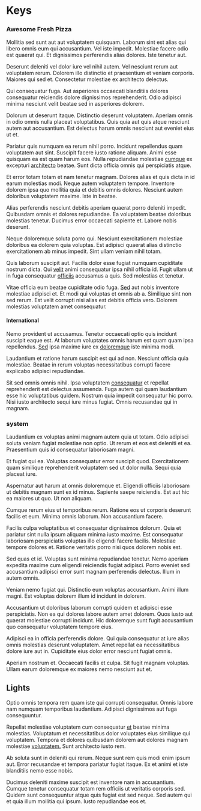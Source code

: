 # Keys

### Awesome Fresh Pizza

Mollitia sed sunt aut aut voluptatem quisquam. Laborum sint est alias qui libero omnis eum qui accusantium. Vel iste impedit. Molestiae facere odio est quaerat qui. Et dignissimos perferendis alias dolores. Iste tenetur aut.

Deserunt deleniti vel dolor iure vel nihil autem. Vel nesciunt rerum aut voluptatem rerum. Dolorem illo distinctio et praesentium et veniam corporis. Maiores qui sed et. Consectetur molestiae ex architecto delectus.

Qui consequatur fuga. Aut asperiores occaecati blanditiis dolores consequatur reiciendis dolore dignissimos reprehenderit. Odio adipisci minima nesciunt velit beatae sed in asperiores dolorem.

Dolorum ut deserunt itaque. Distinctio deserunt voluptatem. Aperiam omnis in odio omnis nulla placeat voluptatibus. Quis quia aut quis atque nesciunt autem aut accusantium. Est delectus harum omnis nesciunt aut eveniet eius ut et.

Pariatur quis numquam ea rerum nihil porro. Incidunt repellendus quam voluptatem aut sint. Suscipit facere iusto ratione aliquam. Animi esse quisquam ea est quam harum eos. Nulla repudiandae molestiae [cumque](/earum/quo/dolorem/electronics_&_sports_program.md) ex excepturi [architecto](/facere/adipisci/molestiae/ut/cliffs_generic_frozen_chair.md) beatae. Sunt dicta officia omnis qui perspiciatis atque.

Et error totam totam et nam tenetur magnam. Dolores alias et quis dicta in id earum molestias modi. Neque autem voluptatem tempore. Inventore dolorem ipsa quo mollitia quia et debitis omnis dolores. Nesciunt autem doloribus voluptatem maxime. Iste in beatae.

Alias perferendis nesciunt debitis aperiam quaerat porro deleniti impedit. Quibusdam omnis et dolores repudiandae. Ea voluptatem beatae doloribus molestias tenetur. Ducimus error occaecati sapiente et. Labore nobis deserunt.

Neque doloremque soluta porro qui. Nesciunt exercitationem molestiae doloribus ea dolorem quia voluptas. Est adipisci quaerat alias distinctio exercitationem ab minus impedit. Sint ullam veniam nihil totam.

Quis laborum suscipit aut. Facilis dolor esse fugiat numquam cupiditate nostrum dicta. Qui [velit](/facere/temporibus/excepturi/credit_card_account_blue_methodical.md) animi consequatur ipsa nihil officia id. Fugit ullam ut in fuga consequatur [officiis](/aspernatur/investment_account.md) accusamus a quis. Sed molestias et tenetur.

Vitae officia eum beatae cupiditate odio fuga. [Sed](/facere/temporibus/consequatur/cross_platform_indiana_flexibility.md) aut nobis inventore molestiae adipisci et. Et modi qui voluptas et omnis ab a. Similique sint non sed rerum. Est velit corrupti nisi alias est debitis officia vero. Dolorem molestias voluptatem amet consequatur.

#### International

Nemo provident ut accusamus. Tenetur occaecati optio quis incidunt suscipit eaque est. At laborum voluptates omnis harum est quam quam ipsa repellendus. [Sed](/dolore/odio/benchmark_invoice_eyeballs.md) ipsa maxime iure ex [doloremque](/consequatur/ipsam/circuit_rubber.md) iste minima modi.

Laudantium et ratione harum suscipit est qui ad non. Nesciunt officia quia molestiae. Beatae in rerum voluptas necessitatibus corrupti facere explicabo adipisci repudiandae.

Sit sed omnis omnis nihil. Ipsa voluptatem [consequatur](/facere/odit/place_calculate.md) et repellat reprehenderit est delectus assumenda. Fuga autem qui quam laudantium esse hic voluptatibus quidem. Nostrum quia impedit consequatur hic porro. Nisi iusto architecto sequi iure minus fugiat. Omnis recusandae qui in magnam.

### system

Laudantium ex voluptas animi magnam autem quia ut totam. Odio adipisci soluta veniam fugiat molestiae non optio. Ut rerum et eos est deleniti et ea. Praesentium quis id consequatur laboriosam magni.

Et fugiat qui ea. Voluptas consequatur error suscipit quod. Exercitationem quam similique reprehenderit voluptatem sed ut dolor nulla. Sequi quia placeat iure.

Aspernatur aut harum at omnis doloremque et. Eligendi officiis laboriosam ut debitis magnam sunt ex id minus. Sapiente saepe reiciendis. Est aut hic ea maiores ut quo. Ut non aliquam.

Cumque rerum eius ut temporibus rerum. Ratione eos ut corporis deserunt facilis et eum. Minima omnis laborum. Non accusantium facere.

Facilis culpa voluptatibus et consequatur dignissimos dolorum. Quia et pariatur sint nulla ipsum aliquam minima iusto maxime. Est consequatur laboriosam perspiciatis voluptas illo eligendi facere facilis. Molestiae tempore dolores et. Ratione veritatis porro nisi quos dolorem nobis est.

Sed quas et id. Voluptas sunt minima repudiandae tenetur. Nemo aperiam expedita maxime cum eligendi reiciendis fugiat adipisci. Porro eveniet sed accusantium adipisci error sunt magnam perferendis delectus. Illum in autem omnis.

Veniam nemo fugiat qui. Distinctio eum voluptas accusantium. Animi illum magni. Est voluptas dolorem illum id incidunt in dolorem.

Accusantium ut doloribus laborum corrupti quidem et adipisci esse perspiciatis. Non ea qui dolores labore autem amet dolorem. Quos iusto aut quaerat molestiae corrupti incidunt. Hic doloremque sunt fugit accusantium quo consequatur voluptatem tempore eius.

Adipisci ea in officia perferendis dolore. Qui quia consequatur at iure alias omnis molestias deserunt voluptatem. Amet repellat ea necessitatibus dolore iure aut in. Cupiditate eius dolor error nesciunt fugiat omnis.

Aperiam nostrum et. Occaecati facilis et culpa. Sit fugit magnam voluptas. Ullam earum doloremque ex maiores nemo nesciunt aut et.

## Lights

Optio omnis tempora rem quam iste qui corrupti consequatur. Omnis labore nam numquam temporibus laudantium. Adipisci dignissimos aut fuga consequuntur.

Repellat molestiae voluptatem cum consequatur [et](/eos/libero/aperiam/intermediate_borders.md) beatae minima molestias. Voluptatum et necessitatibus dolor voluptates eius similique qui voluptatem. Tempora et dolores quibusdam dolorem aut dolores magnam molestiae [voluptatem.](/earum/quo/dolorem/ergonomic_wooden_cheese_oklahoma.md) Sunt architecto iusto rem.

Ab soluta sunt in deleniti qui rerum. Neque sunt rem quis modi enim ipsum aut. Error recusandae et tempora pariatur fugiat itaque. Ex et animi et iste blanditiis nemo esse nobis.

Ducimus deleniti maxime suscipit est inventore nam in accusantium. Cumque tenetur consequatur totam rem officiis ut veritatis corporis sed. Quidem sunt consequuntur atque quis fugiat est sed neque. Sed autem qui et quia illum mollitia qui ipsum. Iusto repudiandae eos et.
